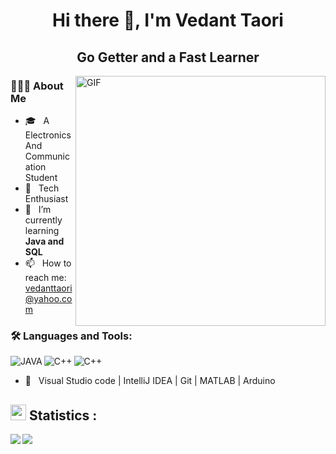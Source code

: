 
<h1 align="center"> Hi there 👋, I'm Vedant Taori </h1>


<h2 align="center"> Go Getter and a Fast Learner </h2>
<img align="right" alt="GIF" src="https://media.giphy.com/media/qgQUggAC3Pfv687qPC/giphy.gif" width="400"/>


<h3> 👨🏻‍💻 About Me </h3>

- 🎓 &nbsp; A Electronics And Communication Student
- 🔭 &nbsp; Tech Enthusiast
- 🌱 &nbsp; I’m currently learning **Java and SQL**
- 📫 &nbsp; How to reach me: vedanttaori@yahoo.com

<h3 align="left"> 🛠 Languages and Tools:</h3>
<img align="left" alt="JAVA" src="https://img.shields.io/badge/java-%23ED8B00.svg?style=for-the-badge&logo=openjdk&logoColor=white" />
<img align="left" alt="C++" src="https://img.shields.io/badge/c++-%2300599C.svg?style=for-the-badge&logo=c%2B%2B&logoColor=white" />
<img alt="C++" src="https://img.shields.io/badge/c-%2300599C.svg?style=for-the-badge&logo=c&logoColor=white" />

- 🔧 &nbsp; Visual Studio code | IntelliJ IDEA | Git | MATLAB | Arduino 


## <img src="https://media4.giphy.com/media/MIGbtLZoVjbl0bYbAd/giphy.gif?cid=ecf05e472t2h0i8d7dcjaoau9iqtchhr899hxmpxzzgc7lyw&rid=giphy.gif" width="25"> Statistics :
<img align="left" src="https://github-readme-stats.vercel.app/api?username=vedanttaori&show_icons=true&theme=radical" />
<img src="https://github-readme-stats.vercel.app/api/top-langs/?username=vedanttaori&layout=donut&show_icons=true&theme=radical" />



<!--
**vedanttaori/vedanttaori** is a ✨ _special_ ✨ repository because its `README.md` (this file) appears on your GitHub profile.

Here are some ideas to get you started:              

- 🔭 I’m currently working on ...
- 🌱 I’m currently learning ...
- 👯 I’m looking to collaborate on ...
- 🤔 I’m looking for help with ...
- 💬 Ask me about ...
- 📫 How to reach me: ...
- 😄 Pronouns: ...
- ⚡ Fun fact: ...
-->
